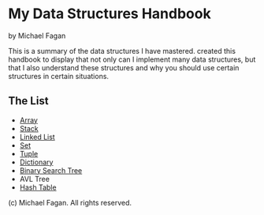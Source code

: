 # My Data Structures Handbook

by Michael Fagan

This is a summary of the data structures I have mastered. created this handbook to
display that not only can I implement many data structures, but that I also understand 
these structures and why you should use certain structures in certain situations.

## The List

* [Array](array.md)
* [Stack](stack.md)
* [Linked List](linkedlist.md)
* [Set](set.md)
* [Tuple](tuple.md)
* [Dictionary](dictionary.md)
* [Binary Search Tree](bst.md)
* AVL Tree
* [Hash Table](hashtable.md)

(c) Michael Fagan. All rights reserved.
